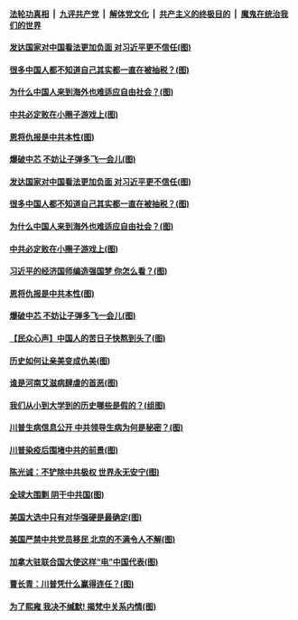 ####  [法轮功真相](../../../../basic/blob/master/README.md?t=10101131) &nbsp;|&nbsp; [九评共产党](../../../../9ping.md/blob/master/README.md?t=10101131) &nbsp;|&nbsp; [解体党文化](../../../../jtdwh.md/blob/master/README.md?t=10101131)  &nbsp;|&nbsp; [共产主义的终极目的](../../../../gczydzjmd.md/blob/master/README.md?t=10101131) &nbsp;|&nbsp; [魔鬼在统治我们的世界](../../../../mgztzwmdsj.md/blob/master/README.md?t=10101131) 

#### [发达国家对中国看法更加负面 对习近平更不信任(图)](../pages/p4/948723.md?t=10101131) 

#### [很多中国人都不知道自己其实都一直在被抽税？(图)](../pages/p4/948710.md?t=10101131) 

#### [为什么中国人来到海外也难适应自由社会？(图)](../pages/p4/948716.md?t=10101131) 

#### [中共必定败在小圈子游戏上(图)](../pages/p4/948721.md?t=10101131) 

#### [恩将仇报是中共本性(图)](../pages/p4/948707.md?t=10101131) 

#### [爆破中芯 不妨让子弹多飞一会儿(图)](../pages/p4/948609.md?t=10101131) 

#### [发达国家对中国看法更加负面 对习近平更不信任(图)](../pages/p4/948723.md?t=10101131) 

#### [很多中国人都不知道自己其实都一直在被抽税？(图)](../pages/p4/948710.md?t=10101131) 

#### [为什么中国人来到海外也难适应自由社会？(图)](../pages/p4/948716.md?t=10101131) 

#### [中共必定败在小圈子游戏上(图)](../pages/p4/948721.md?t=10101131) 

#### [习近平的经济国师编造强国梦 你怎么看？(图)](../pages/p4/948715.md?t=10101131) 

#### [恩将仇报是中共本性(图)](../pages/p4/948707.md?t=10101131) 

#### [爆破中芯 不妨让子弹多飞一会儿(图)](../pages/p4/948609.md?t=10101131) 

#### [【民众心声】中国人的苦日子快熬到头了(图)](../pages/p4/948126.md?t=10101131) 

#### [历史如何让亲美变成仇美(图)](../pages/p4/948604.md?t=10101131) 

#### [谁是河南艾滋病肆虐的首恶(图)](../pages/p4/948593.md?t=10101131) 

#### [我们从小到大学到的历史哪些是假的？(组图)](../pages/p4/948616.md?t=10101131) 

#### [川普生病信息公开 中共领导生病为何是秘密？(图)](../pages/p4/948596.md?t=10101131) 

#### [川普染疫后围堵中共的前景(图)](../pages/p4/948590.md?t=10101131) 

#### [陈光诚：不铲除中共极权 世界永无安宁(图)](../pages/p4/948529.md?t=10101131) 

#### [全球大围剿 阴干中共国(图)](../pages/p4/948531.md?t=10101131) 

#### [美国大选中只有对华强硬是最确定(图)](../pages/p4/948528.md?t=10101131) 

#### [美国严禁中共党员移民 北京的不满令人不解(图)](../pages/p4/948527.md?t=10101131) 

#### [加拿大驻联合国大使这样“电”中国代表(图)](../pages/p4/948518.md?t=10101131) 

#### [曹长青：川普凭什么赢得连任？(图)](../pages/p4/948521.md?t=10101131) 

#### [为了熙雍 我决不缄默! 揭梵中关系内情(图)](../pages/p4/948416.md?t=10101131) 

